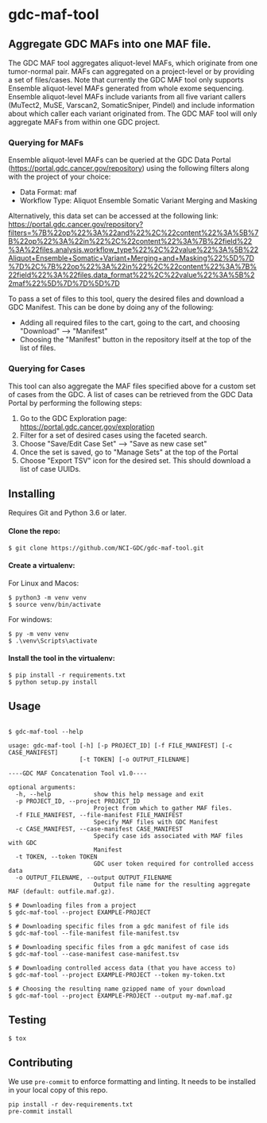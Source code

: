 # gdc-maf-tool

## Aggregate GDC MAFs into one MAF file.

The GDC MAF tool aggregates aliquot-level MAFs, which originate from one tumor-normal pair.  MAFs can aggregated on a project-level or by providing a set of files/cases. Note that currently the GDC MAF tool only supports Ensemble aliquot-level MAFs generated from whole exome sequencing.  Ensemble aliquot-level MAFs include variants from all five variant callers (MuTect2, MuSE, Varscan2, SomaticSniper, Pindel) and include information about which caller each variant originated from. The GDC MAF tool will only aggregate MAFs from within one GDC project.

### Querying for MAFs

Ensemble aliquot-level MAFs can be queried at the GDC Data Portal (https://portal.gdc.cancer.gov/repository) using the following filters along with the project of your choice:

* Data Format: maf
* Workflow Type: Aliquot Ensemble Somatic Variant Merging and Masking

Alternatively, this data set can be accessed at the following link:
https://portal.gdc.cancer.gov/repository?filters=%7B%22op%22%3A%22and%22%2C%22content%22%3A%5B%7B%22op%22%3A%22in%22%2C%22content%22%3A%7B%22field%22%3A%22files.analysis.workflow_type%22%2C%22value%22%3A%5B%22Aliquot+Ensemble+Somatic+Variant+Merging+and+Masking%22%5D%7D%7D%2C%7B%22op%22%3A%22in%22%2C%22content%22%3A%7B%22field%22%3A%22files.data_format%22%2C%22value%22%3A%5B%22maf%22%5D%7D%7D%5D%7D

To pass a set of files to this tool, query the desired files and download a GDC Manifest. This can be done by doing any of the following:

- Adding all required files to the cart, going to the cart, and choosing "Download" --> "Manifest"
- Choosing the "Manifest" button in the repository itself at the top of the list of files. 

### Querying for Cases

This tool can also aggregate the MAF files specified above for a custom set of cases from the GDC.  A list of cases can be retrieved from the GDC Data Portal by performing the following steps:

1.  Go to the GDC Exploration page: https://portal.gdc.cancer.gov/exploration
1.  Filter for a set of desired cases using the faceted search.
1.  Choose "Save/Edit Case Set" --> "Save as new case set"
1.  Once the set is saved, go to "Manage Sets" at the top of the Portal
1.  Choose "Export TSV" icon for the desired set. This should download a list of case UUIDs.


Installing
---

Requires Git and Python 3.6 or later.

#### Clone the repo:
```shell
$ git clone https://github.com/NCI-GDC/gdc-maf-tool.git
```
#### Create a virtualenv:
For Linux and Macos:
```shell
$ python3 -m venv venv
$ source venv/bin/activate
```
For windows:
```shell
$ py -m venv venv
$ .\venv\Scripts\activate
```
#### Install the tool in the virtualenv:
```shell
$ pip install -r requirements.txt
$ python setup.py install
```

Usage
---

```shell

$ gdc-maf-tool --help

usage: gdc-maf-tool [-h] [-p PROJECT_ID] [-f FILE_MANIFEST] [-c CASE_MANIFEST]
                    [-t TOKEN] [-o OUTPUT_FILENAME]

----GDC MAF Concatenation Tool v1.0----

optional arguments:
  -h, --help            show this help message and exit
  -p PROJECT_ID, --project PROJECT_ID
                        Project from which to gather MAF files.
  -f FILE_MANIFEST, --file-manifest FILE_MANIFEST
                        Specify MAF files with GDC Manifest
  -c CASE_MANIFEST, --case-manifest CASE_MANIFEST
                        Specify case ids associated with MAF files with GDC
                        Manifest
  -t TOKEN, --token TOKEN
                        GDC user token required for controlled access data
  -o OUTPUT_FILENAME, --output OUTPUT_FILENAME
                        Output file name for the resulting aggregate MAF (default: outfile.maf.gz).

$ # Downloading files from a project
$ gdc-maf-tool --project EXAMPLE-PROJECT

$ # Downloading specific files from a gdc manifest of file ids
$ gdc-maf-tool --file-manifest file-manifest.tsv

$ # Downloading specific files from a gdc manifest of case ids
$ gdc-maf-tool --case-manifest case-manifest.tsv

$ # Downloading controlled access data (that you have access to)
$ gdc-maf-tool --project EXAMPLE-PROJECT --token my-token.txt

$ # Choosing the resulting name gzipped name of your download
$ gdc-maf-tool --project EXAMPLE-PROJECT --output my-maf.maf.gz
```

Testing
---

```shell
$ tox
```

Contributing
---

We use `pre-commit` to enforce formatting and linting.  It needs to be installed
in your local copy of this repo.

```shell script
pip install -r dev-requirements.txt
pre-commit install
```
